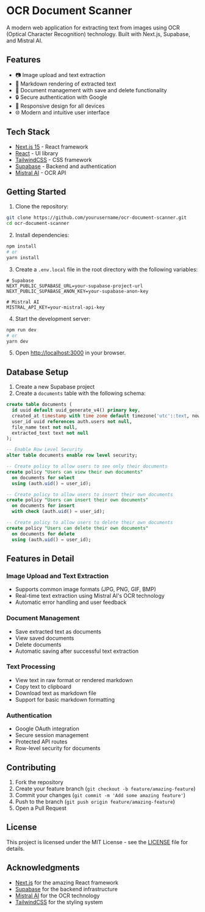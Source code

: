 # OCR Document Scanner

A modern web application for extracting text from images using OCR (Optical Character Recognition) technology. Built with Next.js, Supabase, and Mistral AI.

## Features

- 📷 Image upload and text extraction
- 📝 Markdown rendering of extracted text
- 💾 Document management with save and delete functionality
- 🔒 Secure authentication with Google
- 📱 Responsive design for all devices
- 🌐 Modern and intuitive user interface

## Tech Stack

- [Next.js 15](https://nextjs.org/) - React framework
- [React](https://reactjs.org/) - UI library
- [TailwindCSS](https://tailwindcss.com/) - CSS framework
- [Supabase](https://supabase.com/) - Backend and authentication
- [Mistral AI](https://mistral.ai/) - OCR API

## Getting Started

1. Clone the repository:
```bash
git clone https://github.com/yourusername/ocr-document-scanner.git
cd ocr-document-scanner
```

2. Install dependencies:
```bash
npm install
# or
yarn install
```

3. Create a `.env.local` file in the root directory with the following variables:
```env
# Supabase
NEXT_PUBLIC_SUPABASE_URL=your-supabase-project-url
NEXT_PUBLIC_SUPABASE_ANON_KEY=your-supabase-anon-key

# Mistral AI
MISTRAL_API_KEY=your-mistral-api-key
```

4. Start the development server:
```bash
npm run dev
# or
yarn dev
```

5. Open [http://localhost:3000](http://localhost:3000) in your browser.

## Database Setup

1. Create a new Supabase project
2. Create a `documents` table with the following schema:

```sql
create table documents (
  id uuid default uuid_generate_v4() primary key,
  created_at timestamp with time zone default timezone('utc'::text, now()) not null,
  user_id uuid references auth.users not null,
  file_name text not null,
  extracted_text text not null
);

-- Enable Row Level Security
alter table documents enable row level security;

-- Create policy to allow users to see only their documents
create policy "Users can view their own documents"
  on documents for select
  using (auth.uid() = user_id);

-- Create policy to allow users to insert their own documents
create policy "Users can insert their own documents"
  on documents for insert
  with check (auth.uid() = user_id);

-- Create policy to allow users to delete their own documents
create policy "Users can delete their own documents"
  on documents for delete
  using (auth.uid() = user_id);
```

## Features in Detail

### Image Upload and Text Extraction
- Supports common image formats (JPG, PNG, GIF, BMP)
- Real-time text extraction using Mistral AI's OCR technology
- Automatic error handling and user feedback

### Document Management
- Save extracted text as documents
- View saved documents
- Delete documents
- Automatic saving after successful text extraction

### Text Processing
- View text in raw format or rendered markdown
- Copy text to clipboard
- Download text as markdown file
- Support for basic markdown formatting

### Authentication
- Google OAuth integration
- Secure session management
- Protected API routes
- Row-level security for documents

## Contributing

1. Fork the repository
2. Create your feature branch (`git checkout -b feature/amazing-feature`)
3. Commit your changes (`git commit -m 'Add some amazing feature'`)
4. Push to the branch (`git push origin feature/amazing-feature`)
5. Open a Pull Request

## License

This project is licensed under the MIT License - see the [LICENSE](LICENSE) file for details.

## Acknowledgments

- [Next.js](https://nextjs.org/) for the amazing React framework
- [Supabase](https://supabase.com/) for the backend infrastructure
- [Mistral AI](https://mistral.ai/) for the OCR technology
- [TailwindCSS](https://tailwindcss.com/) for the styling system
